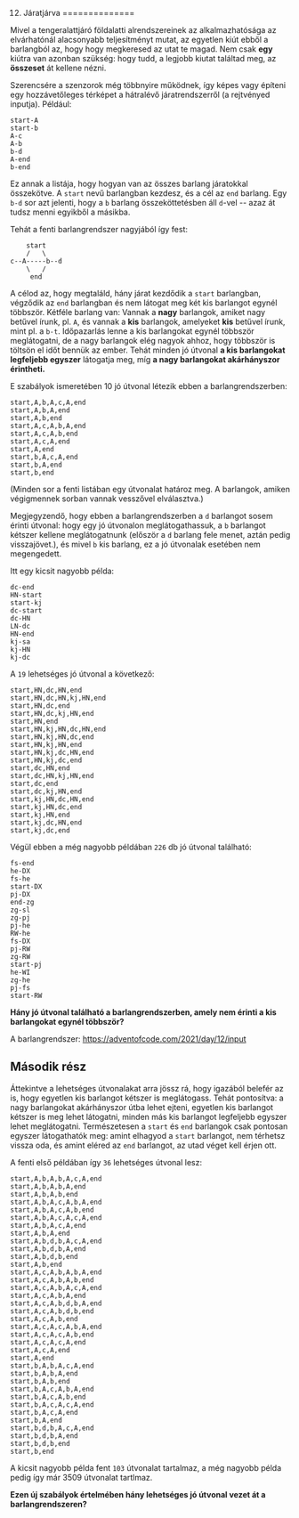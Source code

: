12. Járatjárva
==============

Mivel a tengeralattjáró földalatti alrendszereinek az alkalmazhatósága az elvárhatónál alacsonyabb teljesítményt mutat, az egyetlen kiút ebből a barlangból az, hogy hogy megkeresed az utat te magad. Nem csak **egy** kiútra van azonban szükség: hogy tudd, a legjobb kiutat találtad meg, az **összeset** át kellene nézni.

Szerencsére a szenzorok még többnyire működnek, így képes vagy építeni egy hozzávetőleges térképet a hátralévő járatrendszerről (a rejtvényed inputja). Például:

```
start-A
start-b
A-c
A-b
b-d
A-end
b-end
```

Ez annak a listája, hogy hogyan van az összes barlang járatokkal összekötve. A ``start`` nevű barlangban kezdesz, és a cél az ``end`` barlang. Egy ``b-d`` sor azt jelenti, hogy a ``b`` barlang összeköttetésben áll ``d``-vel -- azaz át tudsz menni egyikből a másikba.

Tehát a fenti barlangrendszer nagyjából így fest:
```
    start
    /   \
c--A-----b--d
    \   /
     end
```

A célod az, hogy megtaláld, hány járat kezdődik a ``start`` barlangban, végződik az ``end`` barlangban és nem látogat meg két kis barlangot egynél többször. Kétféle barlang van: Vannak a **nagy** barlangok, amiket nagy betűvel írunk, pl. ``A``, és vannak a **kis** barlangok, amelyeket **kis** betűvel írunk, mint pl. a ``b-t``. Időpazarlás lenne a kis barlangokat egynél többször meglátogatni, de a nagy barlangok elég nagyok ahhoz, hogy többször is töltsön el időt bennük az ember. Tehát minden jó útvonal **a kis barlangokat legfeljebb egyszer** látogatja meg, míg **a nagy barlangokat akárhányszor érintheti.**

E szabályok ismeretében 10 jó útvonal létezik ebben a barlangrendszerben:

```
start,A,b,A,c,A,end
start,A,b,A,end
start,A,b,end
start,A,c,A,b,A,end
start,A,c,A,b,end
start,A,c,A,end
start,A,end
start,b,A,c,A,end
start,b,A,end
start,b,end
```

(Minden sor a fenti listában egy útvonalat határoz meg. A barlangok, amiken végigmennek sorban vannak vesszővel elválasztva.)

Megjegyzendő, hogy ebben a barlangrendszerben a ``d`` barlangot sosem érinti útvonal: hogy egy jó útvonalon meglátogathassuk, a ``b`` barlangot kétszer kellene meglátogatnunk (először a ``d`` barlang fele menet, aztán pedig visszajövet.), és mivel ``b`` kis barlang, ez a jó útvonalak esetében nem megengedett.

Itt egy kicsit nagyobb példa:

```
dc-end
HN-start
start-kj
dc-start
dc-HN
LN-dc
HN-end
kj-sa
kj-HN
kj-dc
```

A ``19`` lehetséges jó útvonal a következő:

```
start,HN,dc,HN,end
start,HN,dc,HN,kj,HN,end
start,HN,dc,end
start,HN,dc,kj,HN,end
start,HN,end
start,HN,kj,HN,dc,HN,end
start,HN,kj,HN,dc,end
start,HN,kj,HN,end
start,HN,kj,dc,HN,end
start,HN,kj,dc,end
start,dc,HN,end
start,dc,HN,kj,HN,end
start,dc,end
start,dc,kj,HN,end
start,kj,HN,dc,HN,end
start,kj,HN,dc,end
start,kj,HN,end
start,kj,dc,HN,end
start,kj,dc,end
```

Végül ebben a még nagyobb példában ``226`` db jó útvonal található:

```
fs-end
he-DX
fs-he
start-DX
pj-DX
end-zg
zg-sl
zg-pj
pj-he
RW-he
fs-DX
pj-RW
zg-RW
start-pj
he-WI
zg-he
pj-fs
start-RW
```

**Hány jó útvonal található a barlangrendszerben, amely nem érinti a kis barlangokat egynél többször?**

A barlangrendszer: https://adventofcode.com/2021/day/12/input


Második rész
------------

Áttekintve a lehetséges útvonalakat arra jössz rá, hogy igazából belefér az is, hogy egyetlen kis barlangot kétszer is meglátogass. Tehát pontosítva: a nagy barlangokat akárhányszor útba lehet ejteni, egyetlen kis barlangot kétszer is meg lehet látogatni, minden más kis barlangot legfeljebb egyszer lehet meglátogatni. Természetesen a ``start`` és ``end`` barlangok csak pontosan egyszer látogathatók meg: amint elhagyod a ``start`` barlangot, nem térhetsz vissza oda, és amint eléred az ``end`` barlangot, az utad véget kell érjen ott.

A fenti első példában így ``36`` lehetséges útvonal lesz:

```
start,A,b,A,b,A,c,A,end
start,A,b,A,b,A,end
start,A,b,A,b,end
start,A,b,A,c,A,b,A,end
start,A,b,A,c,A,b,end
start,A,b,A,c,A,c,A,end
start,A,b,A,c,A,end
start,A,b,A,end
start,A,b,d,b,A,c,A,end
start,A,b,d,b,A,end
start,A,b,d,b,end
start,A,b,end
start,A,c,A,b,A,b,A,end
start,A,c,A,b,A,b,end
start,A,c,A,b,A,c,A,end
start,A,c,A,b,A,end
start,A,c,A,b,d,b,A,end
start,A,c,A,b,d,b,end
start,A,c,A,b,end
start,A,c,A,c,A,b,A,end
start,A,c,A,c,A,b,end
start,A,c,A,c,A,end
start,A,c,A,end
start,A,end
start,b,A,b,A,c,A,end
start,b,A,b,A,end
start,b,A,b,end
start,b,A,c,A,b,A,end
start,b,A,c,A,b,end
start,b,A,c,A,c,A,end
start,b,A,c,A,end
start,b,A,end
start,b,d,b,A,c,A,end
start,b,d,b,A,end
start,b,d,b,end
start,b,end
```

A kicsit nagyobb példa fent ``103`` útvonalat tartalmaz, a még nagyobb példa pedig így már 3509 útvonalat tartlmaz. 

**Ezen új szabályok értelmében hány lehetséges jó útvonal vezet át a barlangrendszeren?**
